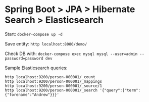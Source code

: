 # Spring Boot > JPA > Hibernate Search > Elasticsearch

Start: `docker-compose up -d`

Save entity: `http localhost:8080/demo/`

Check DB with: `docker-compose exec mysql mysql --user=admin --password=password dev`

Sample Elasticsearch queries:

    http localhost:9200/person-000001/_count
    http localhost:9200/person-000001/_mappings
    http localhost:9200/person-000001/_source/1
    http localhost:9200/person-000001/_search '{"query":{"term":{"forename":"Andrew"}}}'
